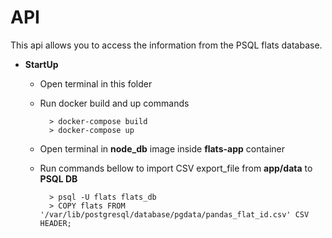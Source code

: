 # API

This api allows you to access the information from the PSQL flats database.

- **StartUp**

  - Open terminal in this folder
  - Run docker build and up commands

          > docker-compose build
          > docker-compose up

  - Open terminal in **node_db** image inside **flats-app** container
  - Run commands bellow to import CSV export_file from **app/data** to **PSQL DB**

          > psql -U flats flats_db
          > COPY flats FROM '/var/lib/postgresql/database/pgdata/pandas_flat_id.csv' CSV HEADER;
